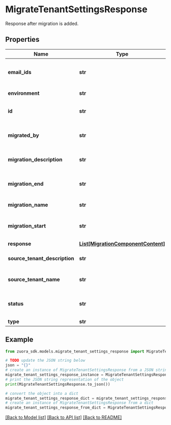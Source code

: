 # MigrateTenantSettingsResponse

Response after migration is added.

## Properties

Name | Type | Description | Notes
------------ | ------------- | ------------- | -------------
**email_ids** | **str** | List of Emails with comma separator  | [optional] 
**environment** | **str** | Environment information | [optional] 
**id** | **str** | Variable to hold the job ID. | 
**migrated_by** | **str** | User responsible for migration. | 
**migration_description** | **str** | Description of the migration. | 
**migration_end** | **str** | Timestamp when migration ended. | 
**migration_name** | **str** | Name of the migration. | 
**migration_start** | **str** | Timestamp when migration started. | 
**response** | [**List[MigrationComponentContent]**](MigrationComponentContent.md) |  | [optional] 
**source_tenant_description** | **str** | Source Tenant Description. | 
**source_tenant_name** | **str** | Source Tenant Name. | 
**status** | **str** | Status of the Migration Job. | 
**type** | **str** |  | [optional] 

## Example

```python
from zuora_sdk.models.migrate_tenant_settings_response import MigrateTenantSettingsResponse

# TODO update the JSON string below
json = "{}"
# create an instance of MigrateTenantSettingsResponse from a JSON string
migrate_tenant_settings_response_instance = MigrateTenantSettingsResponse.from_json(json)
# print the JSON string representation of the object
print(MigrateTenantSettingsResponse.to_json())

# convert the object into a dict
migrate_tenant_settings_response_dict = migrate_tenant_settings_response_instance.to_dict()
# create an instance of MigrateTenantSettingsResponse from a dict
migrate_tenant_settings_response_from_dict = MigrateTenantSettingsResponse.from_dict(migrate_tenant_settings_response_dict)
```
[[Back to Model list]](../README.md#documentation-for-models) [[Back to API list]](../README.md#documentation-for-api-endpoints) [[Back to README]](../README.md)


